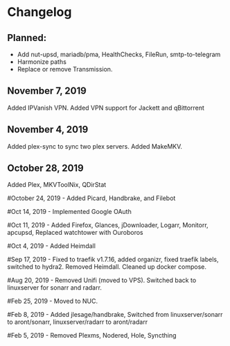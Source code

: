 # Changelog
## Planned: 
* Add nut-upsd, mariadb/pma, HealthChecks, FileRun, smtp-to-telegram
* Harmonize paths
* Replace or remove Transmission.

## November 7, 2019
Added IPVanish VPN. Added VPN support for Jackett and qBittorrent

## November 4, 2019
Added plex-sync to sync two plex servers. Added MakeMKV.

## October 28, 2019
Added Plex, MKVToolNix, QDirStat

#October 24, 2019 - Added Picard, Handbrake, and Filebot

#Oct 14, 2019 - Implemented Google OAuth

#Oct 11, 2019 - Added Firefox, Glances, jDownloader, Logarr, Monitorr, apcupsd, Replaced watchtower with Ouroboros

#Oct 4, 2019 - Added Heimdall

#Sep 17, 2019 - Fixed to traefik v1.7.16, added organizr, fixed traefik labels, switched to hydra2. Removed Heimdall. Cleaned up docker compose.

#Aug 20, 2019 - Removed Unifi (moved to VPS). Switched back to linuxserver for sonarr and radarr.

#Feb 25, 2019 - Moved to NUC. 

#Feb 8, 2019 - Added jlesage/handbrake, Switched from linuxserver/sonarr to aront/sonarr, linuxserver/radarr to aront/radarr

#Feb 5, 2019 - Removed Plexms, Nodered, Hole, Syncthing
